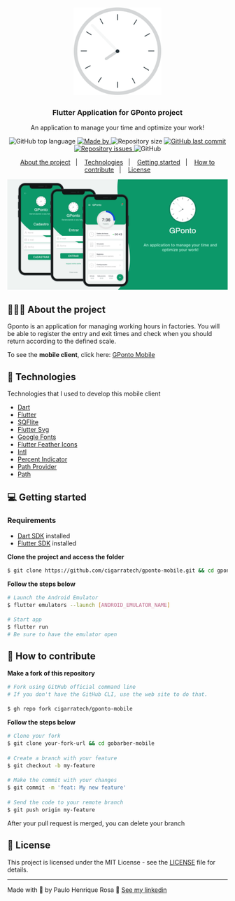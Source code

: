 <h1 align="center">
  <img alt="Logo" src="https://github.com/paulohenriquerosa/Gponto/blob/main/img/logo.png" width="200px">
</h1>

<h3 align="center">
  Flutter Application for GPonto project
</h3>

<p align="center">An application to manage your time and optimize your work!</p>

<p align="center">
  <img alt="GitHub top language" src="https://img.shields.io/github/languages/top/cigarratech/gponto-mobile?color=%0C9869">

  <a href="https://www.linkedin.com/in/paulo-henrique-rosa/" target="_blank" rel="noopener noreferrer">
    <img alt="Made by"  src="https://img.shields.io/badge/made%20by-paulo%20henrique-%0C9869">
  </a>

  <img alt="Repository size" src="https://img.shields.io/github/repo-size/cigarratech/gponto-mobile?color=%0C9869">

  <a href="https://github.com/cigarratech/gponto-mobile/commits/master">
    <img alt="GitHub last commit" src="https://img.shields.io/github/last-commit/cigarratech/gponto-mobile?color=%0C9869">
  </a>

  <a href="https://github.com/cigarratech/gponto-mobile/issues">
    <img alt="Repository issues" src="https://img.shields.io/github/issues/cigarratech/gponto-mobile?color=%0C9869">
  </a>

  <img alt="GitHub" src="https://img.shields.io/github/license/cigarratech/gponto-mobile?color=%0C9869">
</p>

<p align="center">
  <a href="#%EF%B8%8F-about-the-project">About the project</a>&nbsp;&nbsp;&nbsp;|&nbsp;&nbsp;&nbsp;
  <a href="#-technologies">Technologies</a>&nbsp;&nbsp;&nbsp;|&nbsp;&nbsp;&nbsp;
  <a href="#-getting-started">Getting started</a>&nbsp;&nbsp;&nbsp;|&nbsp;&nbsp;&nbsp;
  <a href="#-how-to-contribute">How to contribute</a>&nbsp;&nbsp;&nbsp;|&nbsp;&nbsp;&nbsp;
  <a href="#-license">License</a>
</p>

<p align="center">
  <img alt="Layout"  src="https://github.com/paulohenriquerosa/Gponto/blob/main/img/banner.png">
</p>

## 💇🏻‍♂️ About the project

Gponto is an application for managing working hours in factories. You will be able to register the entry and exit times and check when you should return according to the defined scale.

To see the **mobile client**, click here: [GPonto Mobile](https://github.com/paulohenriquerosa/gobarber-mobile)

## 🚀 Technologies

Technologies that I used to develop this mobile client

- [Dart](https://dart.dev/)
- [Flutter](https://flutter.dev/)
- [SQFlite](https://github.com/tekartik/sqflite)
- [Flutter Svg](https://github.com/dnfield/flutter_svg)
- [Google Fonts](https://github.com/material-foundation/google-fonts-flutter)
- [Flutter Feather Icons](https://github.com/muj-programmer/flutter_feather_icons)
- [Intl](https://github.com/dart-lang/intl)
- [Percent Indicator](https://github.com/diegoveloper/flutter_percent_indicator/)
- [Path Provider](https://github.com/flutter/plugins)
- [Path](https://github.com/dart-lang/path)

## 💻 Getting started

### Requirements

- [Dart SDK](https://dart.dev/get-dart) installed
- [Flutter SDK](https://flutter.dev/) installed

**Clone the project and access the folder**

```bash
$ git clone https://github.com/cigarratech/gponto-mobile.git && cd gponto-mobile
```

**Follow the steps below**

```bash
# Launch the Android Emulator
$ flutter emulators --launch [ANDROID_EMULATOR_NAME]

# Start app 
$ flutter run
# Be sure to have the emulator open

```

## 🤔 How to contribute

**Make a fork of this repository**

```bash
# Fork using GitHub official command line
# If you don't have the GitHub CLI, use the web site to do that.

$ gh repo fork cigarratech/gponto-mobile
```

**Follow the steps below**

```bash
# Clone your fork
$ git clone your-fork-url && cd gobarber-mobile

# Create a branch with your feature
$ git checkout -b my-feature

# Make the commit with your changes
$ git commit -m 'feat: My new feature'

# Send the code to your remote branch
$ git push origin my-feature
```

After your pull request is merged, you can delete your branch

## 📝 License

This project is licensed under the MIT License - see the [LICENSE](LICENSE) file for details.

---

Made with 💜 by Paulo Henrique Rosa 👋 [See my linkedin](https://www.linkedin.com/in/paulo-henrique-rosa/)
